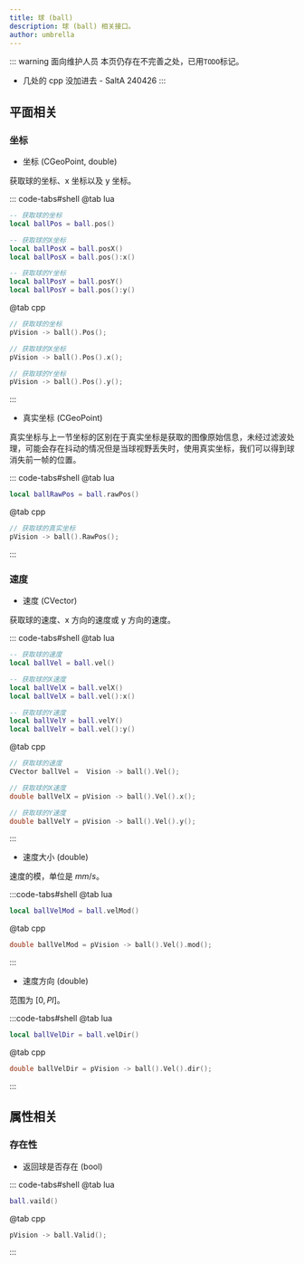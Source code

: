 ```yaml
---
title: 球 (ball)
description: 球 (ball) 相关接口。
author: umbrella
---
```


<!-- more -->

::: warning 面向维护人员
本页仍存在不完善之处，已用`TODO`标记。
- 几处的 cpp 没加进去 - SaltA 240426
:::

## 平面相关

### 坐标

- 坐标 (CGeoPoint, double)

获取球的坐标、x 坐标以及 y 坐标。

::: code-tabs#shell
@tab lua
```lua
-- 获取球的坐标
local ballPos = ball.pos()

-- 获取球的X坐标
local ballPosX = ball.posX()
local ballPosX = ball.pos():x()

-- 获取球的Y坐标
local ballPosY = ball.posY()
local ballPosY = ball.pos():y()
```

@tab cpp
```cpp
// 获取球的坐标
pVision -> ball().Pos();

// 获取球的X坐标
pVision -> ball().Pos().x();

// 获取球的Y坐标
pVision -> ball().Pos().y();
```
:::

- 真实坐标 (CGeoPoint)

真实坐标与上一节坐标的区别在于真实坐标是获取的图像原始信息，未经过滤波处理，可能会存在抖动的情况但是当球视野丢失时，使用真实坐标，我们可以得到球消失前一帧的位置。

::: code-tabs#shell
@tab lua
```lua
local ballRawPos = ball.rawPos()
```

@tab cpp
```cpp
// 获取球的真实坐标
pVision -> ball().RawPos();
```
:::

### 速度

- 速度 (CVector)

获取球的速度、x 方向的速度或 y 方向的速度。

::: code-tabs#shell
@tab lua
```lua
-- 获取球的速度
local ballVel = ball.vel()

-- 获取球的X速度
local ballVelX = ball.velX()
local ballVelX = ball.vel():x()

-- 获取球的Y速度
local ballVelY = ball.velY()
local ballVelY = ball.vel():y()
```

@tab cpp
```cpp
// 获取球的速度
CVector ballVel =  Vision -> ball().Vel();

// 获取球的X速度
double ballVelX = pVision -> ball().Vel().x();

// 获取球的Y速度
double ballVelY = pVision -> ball().Vel().y();
```
:::

- 速度大小 (double)

速度的模，单位是 $mm/s$。

:::code-tabs#shell
@tab lua
```lua
local ballVelMod = ball.velMod()
```

@tab cpp
```cpp
double ballVelMod = pVision -> ball().Vel().mod();
```
:::

- 速度方向 (double)

范围为 $[0, PI]$。

:::code-tabs#shell
@tab lua
```lua
local ballVelDir = ball.velDir()
```

@tab cpp
```cpp
double ballVelDir = pVision -> ball().Vel().dir();
```
:::

## 属性相关

### 存在性

- 返回球是否存在 (bool)

::: code-tabs#shell
@tab lua
```lua
ball.vaild()
```

<!-- TODO: -->
@tab cpp
```cpp
pVision -> ball.Valid();

```
:::